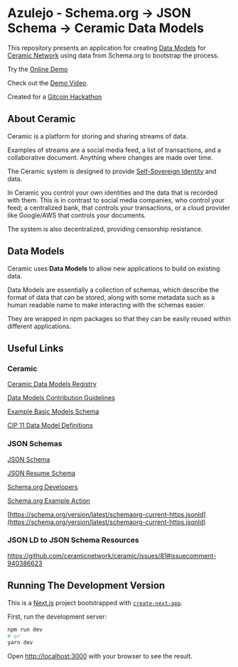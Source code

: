 # Azulejo - Schema.org -> JSON Schema -> Ceramic Data Models

This repository presents an application for creating [Data Models](https://developers.ceramic.network/tools/glaze/datamodel/) for [Ceramic Network](https://ceramic.network/) using data from Schema.org to bootstrap the process.

Try the [Online Demo](https://ceramic-models.vercel.app/)

Check out the [Demo Video](https://youtu.be/2beg-w2BoBc).

Created for a [Gitcoin Hackathon](https://gitcoin.co/issue/ceramicnetwork/ceramic/81/100026724)

## About Ceramic

Ceramic is a platform for storing and sharing streams of data.

Examples of streams are a social media feed, a list of transactions, and a collaborative document. Anything where changes are made over time.

The Ceramic system is designed to provide [Self-Sovereign Identity](https://en.wikipedia.org/wiki/Self-sovereign_identity) and data.

In Ceramic you control your own identities and the data that is recorded with them. This is in contrast to social media companies, who control your feed; a centralized bank, that controls your transactions, or a cloud provider like Google/AWS that controls your documents. 

The system is also decentralized, providing censorship resistance.

## Data Models

Ceramic uses **Data Models** to allow new applications to build on existing data.

Data Models are essentially a collection of schemas, which describe the format of data that can be stored, along with some metadata such as a human readable name to make interacting with the schemas easier.

They are wrapped in npm packages so that they can be easily reused within different applications.

## Useful Links

### Ceramic

[Ceramic Data Models Registry](https://github.com/ceramicstudio/datamodels)

[Data Models Contribution Guidelines](https://github.com/ceramicstudio/datamodels/blob/38cdd10596b1da80ecf61f8f384d91d630a3022e/CONTRIBUTING.md)

[Example Basic Models Schema](https://github.com/ceramicstudio/datamodels/blob/main/packages/identity-profile-basic/schemas/BasicProfile.json)

[CIP 11 Data Model Definitions](https://github.com/ceramicnetwork/CIP/blob/main/CIPs/CIP-11/CIP-11.md)

### JSON Schemas

[JSON Schema](https://json-schema.org/learn/getting-started-step-by-step.html)

[JSON Resume Schema](https://jsonresume.org/schema/)

[Schema.org Developers](https://schema.org/docs/developers.html)

[Schema.org Example Action](https://schema.org/AcceptAction)

[https://schema.org/version/latest/schemaorg-current-https.jsonld](https://schema.org/version/latest/schemaorg-current-https.jsonld)

### JSON LD to JSON Schema Resources

https://github.com/ceramicnetwork/ceramic/issues/81#issuecomment-940386623

## Running The Development Version

This is a [Next.js](https://nextjs.org/) project bootstrapped with [`create-next-app`](https://github.com/vercel/next.js/tree/canary/packages/create-next-app).

First, run the development server:

```bash
npm run dev
# or
yarn dev
```

Open [http://localhost:3000](http://localhost:3000) with your browser to see the result.
